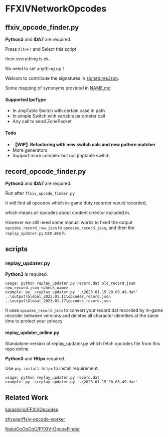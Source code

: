 # FFXIVNetworkOpcodes

## ffxiv_opcode_finder.py

**Python3** and **IDA7** are required.

Press `Alt+F7` and Select this script

then everything is ok.

No need to set anything up !

Welcom to contribute the signatures in [signatures.json](https://github.com/gamous/FFXIVNetworkOpcode/blob/main/signatures.json).

Some mapping of synonyms provided in [NAME.md](https://github.com/gamous/FFXIVNetworkOpcode/blob/main/NAME.md)

#### Supported IpcType

- In JmpTable Switch with certain case in path
- In simple Switch with variable parameter call
- Any call to send ZonePacket

#### Todo

- **【WIP】Refactoring with new switch calc and new pattern matcher**
- More generators
- Support more complex but not jmptable switch

## record_opcode_finder.py

**Python3** and **IDA7** are required.

Run after `ffxiv_opcode_finder.py`

It will find all opcodes which in-game duty recorder would  recorded, 

which means all opcodes about content director included in.

However we still need some manual works to fixed the output `opcodes_record_raw.json` to `opcodes_record.json`, and then the `replay_updater.py` can use it.

## scripts

### replay_updater.py

**Python3** is required.

```
usage: python replay_updater.py record.dat old_record.json new_record.json <check_name>
example: py .\replay_updater.py '.\2023.01.15 20.03.49.dat' ..\output\Global_2023.01.11\opcodes_record.json ..\output\Global_2023.01.17\opcodes_record.json
```

It uses `opcodes_record.json` to convert your record.dat recorded by in-game recorder between versions and deletes all character identities at the same time to protect your privacy.

#### replay_updater_online.py

Standalone version of replay_updater.py which fetch opcodes file from this repo online

**Python3** and **Httpx** required.

Use `pip install httpx` to install requirement.

```
usage: python replay_updater.py record.dat
example: py .\replay_updater.py '.\2023.01.15 20.03.49.dat'
```



## Related Work

[karashiiro/FFXIVOpcodes](https://github.com/karashiiro/FFXIVOpcodes)

[zhyupe/ffxiv-opcode-worker](https://github.com/zhyupe/ffxiv-opcode-worker)

[NukoOoOoOoO/FFXIV-OpcoeFinder](https://github.com/NukoOoOoOoO/FFXIV-OpcoeFinder)

